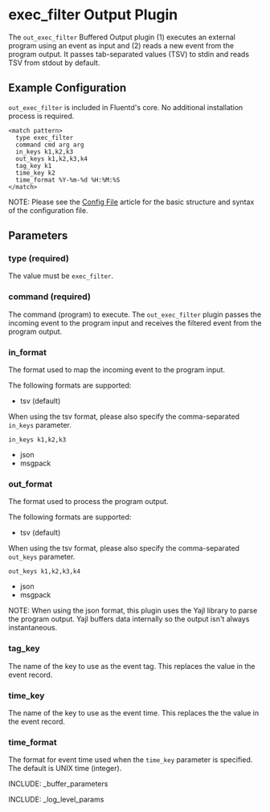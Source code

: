 # exec_filter Output Plugin

The `out_exec_filter` Buffered Output plugin (1) executes an external program using an event as input and (2) reads a new event from the program output. It passes tab-separated values (TSV) to stdin and reads TSV from stdout by default.

## Example Configuration

`out_exec_filter` is included in Fluentd's core. No additional installation process is required.

    
    <match pattern>
      type exec_filter
      command cmd arg arg
      in_keys k1,k2,k3
      out_keys k1,k2,k3,k4
      tag_key k1
      time_key k2
      time_format %Y-%m-%d %H:%M:%S
    </match>

NOTE: Please see the <a href="config-file">Config File</a> article for the basic structure and syntax of the configuration file.

## Parameters

### type (required)
The value must be `exec_filter`.

### command (required)
The command (program) to execute. The `out_exec_filter` plugin passes the incoming event to the program input and receives the filtered event from the program output.

### in_format
The format used to map the incoming event to the program input.

The following formats are supported:

* tsv (default)

When using the tsv format, please also specify the comma-separated `in_keys` parameter.

    
    in_keys k1,k2,k3

* json
* msgpack

### out_format
The format used to process the program output.

The following formats are supported:

* tsv (default)

When using the tsv format, please also specify the comma-separated `out_keys` parameter.

    
    out_keys k1,k2,k3,k4

* json
* msgpack

NOTE: When using the json format, this plugin uses the Yajl library to parse the program output. Yajl buffers data internally so the output isn't always instantaneous.

### tag_key
The name of the key to use as the event tag. This replaces the value in the event record.

### time_key
The name of the key to use as the event time. This replaces the the value in the event record.

### time_format
The format for event time used when the `time_key` parameter is specified. The default is UNIX time (integer).

INCLUDE: _buffer_parameters

INCLUDE: _log_level_params

